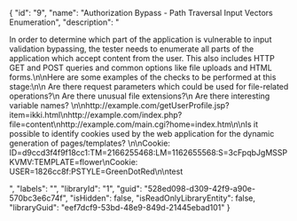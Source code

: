 {
  "id": "9",
  "name": "Authorization Bypass - Path Traversal Input Vectors Enumeration",
  "description": "<p></p><p>In order to determine which part of the application is vulnerable to input validation bypassing, the tester needs to enumerate all parts of the application which accept content from the user. This also includes HTTP GET and POST queries and common options like file uploads and HTML forms.\n\nHere are some examples of the checks to be performed at this stage:\n\n    Are there request parameters which could be used for file-related operations?\n    Are there unusual file extensions?\n    Are there interesting variable names? \n\nhttp://example.com/getUserProfile.jsp?item=ikki.html\nhttp://example.com/index.php?file=content\nhttp://example.com/main.cgi?home=index.htm\n\nIs it possible to identify cookies used by the web application for the dynamic generation of pages/templates? \n\nCookie: ID=d9ccd3f4f9f18cc1:TM=2166255468:LM=1162655568:S=3cFpqbJgMSSPKVMV:TEMPLATE=flower\nCookie: USER=1826cc8f:PSTYLE=GreenDotRed\n\ntest</p>",
  "labels": "",
  "libraryId": "1",
  "guid": "528ed098-d309-42f9-a90e-570bc3e6c74f",
  "isHidden": false,
  "isReadOnlyLibraryEntity": false,
  "libraryGuid": "eef7dcf9-53bd-48e9-849d-21445ebad101"
}